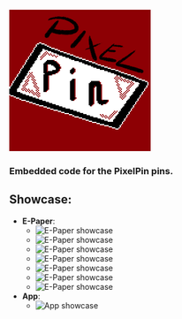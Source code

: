 ![Logo icon](docs/icon.png "Logo icon")

### Embedded code for the PixelPin pins.

## Showcase:
* **E-Paper**:
    * ![E-Paper showcase](docs/epd1.jpg "E-Paper showcase")
    * ![E-Paper showcase](docs/epd2.jpg "E-Paper showcase")
    * ![E-Paper showcase](docs/epd3.jpg "E-Paper showcase")
    * ![E-Paper showcase](docs/epd4.jpg "E-Paper showcase")
    * ![E-Paper showcase](docs/epd5.jpg "E-Paper showcase")
    * ![E-Paper showcase](docs/epd6.jpg "E-Paper showcase")
    * ![E-Paper showcase](docs/epd7.jpg "E-Paper showcase")
* **App**:
    * ![App showcase](docs/app.jpg "App showcase")

